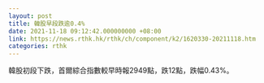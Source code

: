 ```yaml
---
layout: post
title: 韓股早段跌逾0.4%
date: 2021-11-18 09:12:42.000000000 +08:00
link: https://news.rthk.hk/rthk/ch/component/k2/1620330-20211118.htm
categories: rthk
---
```


韓股初段下跌，首爾綜合指數較早時報2949點，跌12點，跌幅0.43%。
